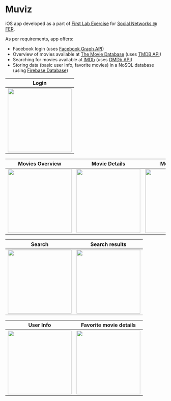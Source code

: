 # Muviz
iOS app developed as a part of [First Lab Exercise](https://www.fer.unizg.hr/_download/repository/DM2023%20-%20Laboratorijska%20vježba%201.pdf) for [Social Networks @ FER](https://www.fer.unizg.hr/en/course/socnet).

As per requirements, app offers:
* Facebook login (uses [Facebook Graph API](https://developers.facebook.com/docs/graph-api/))
* Overview of movies available at [The Movie Database](https://www.themoviedb.org) (uses [TMDB API](https://developer.themoviedb.org/reference/intro/getting-started))
* Searching for movies available at [IMDb](https://www.imdb.com) (uses [OMDb API](https://www.omdbapi.com))
* Storing data (basic user info, favorite movies) in a NoSQL database (using [Firebase Database](https://firebase.google.com/docs/database))

| Login |
|:---:|
| <img src="https://github.com/andre0805/Muviz/assets/45342208/636e0017-15f1-4c40-9f79-02707fecafa4" width="200"/> |

| Movies Overview | Movie Details | Movie Details |
|:---:|:---:|:---:|
| <img src="https://github.com/andre0805/Muviz/assets/45342208/d58cf775-eef4-446a-9a88-d1c56871095a" width="200"/> | <img src="https://github.com/andre0805/Muviz/assets/45342208/20ad15d0-bd48-4d46-9592-811c06d4dfc8" width="200"/> | <img src="https://github.com/andre0805/Muviz/assets/45342208/fc8fd696-f995-49ec-bac0-0e39df9536b7" width="200"/> |

| Search | Search results |
|:---:|:---:|
| <img src="https://github.com/andre0805/Muviz/assets/45342208/be066260-e000-4b5c-a60d-96cd9f9712e1" width="200"/> | <img src="https://github.com/andre0805/Muviz/assets/45342208/0830e8b3-b7fc-4eae-8d2a-6573b31bc677" width="200"/> |

| User Info | Favorite movie details |
|:---:|:---:|
| <img src="https://github.com/andre0805/Muviz/assets/45342208/a22c8918-2f9d-4005-b670-2fb0ea719c75" width="200"/> | <img src="https://github.com/andre0805/Muviz/assets/45342208/a3b1c243-e6fe-4b1c-aa20-5f4b13ff26e1" width="200"/> |
